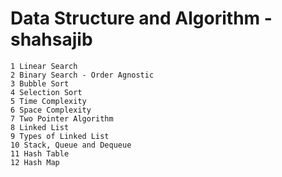 ﻿# Data Structure and Algorithm -shahsajib

```
1 Linear Search
2 Binary Search - Order Agnostic
3 Bubble Sort
4 Selection Sort
5 Time Complexity
6 Space Complexity
7 Two Pointer Algorithm
8 Linked List
9 Types of Linked List
10 Stack, Queue and Dequeue
11 Hash Table
12 Hash Map

```
